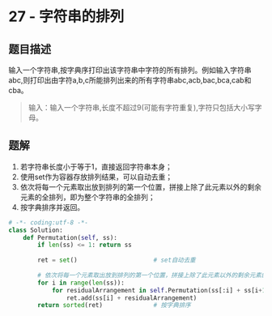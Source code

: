 # 27 - 字符串的排列

## 题目描述
输入一个字符串,按字典序打印出该字符串中字符的所有排列。例如输入字符串abc,则打印出由字符a,b,c所能排列出来的所有字符串abc,acb,bac,bca,cab和cba。

>输入：输入一个字符串,长度不超过9(可能有字符重复),字符只包括大小写字母。


## 题解
1. 若字符串长度小于等于1，直接返回字符串本身；
2. 使用set作为容器存放排列结果，可以自动去重；
3. 依次将每一个元素取出放到排列的第一个位置，拼接上除了此元素以外的剩余元素的全排列，即为整个字符串的全排列；
4. 按字典排序并返回。

```python
# -*- coding:utf-8 -*-
class Solution:
    def Permutation(self, ss):
        if len(ss) <= 1: return ss
 
        ret = set()                     # set自动去重
 
        # 依次将每一个元素取出放到排列的第一个位置，拼接上除了此元素以外的剩余元素的全排列，即为整个字符串的全排列
        for i in range(len(ss)):       
            for residualArrangement in self.Permutation(ss[:i] + ss[i+1:]):
                ret.add(ss[i] + residualArrangement)
        return sorted(ret)              # 按字典排序
```